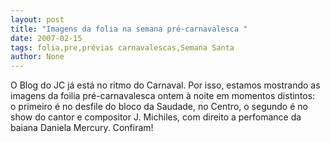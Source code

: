 ```yaml
---
layout: post
title: "Imagens da folia na semana pré-carnavalesca "
date: 2007-02-15
tags: folia,pre,prévias carnavalescas,Semana Santa
author: None
---
```

O Blog do JC já está no ritmo do Carnaval. Por isso, estamos mostrando as imagens&nbsp;da foilia pré-carnavalesca ontem à noite em momentos distintos: o&nbsp;primeiro é no desfile do bloco da Saudade, no Centro,&nbsp;o segundo é no show&nbsp;do cantor e compositor J. Michiles, com direito a perfomance da baiana Daniela Mercury. Confiram!&nbsp;&nbsp;&nbsp;&nbsp; 